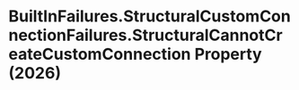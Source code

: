 # BuiltInFailures.StructuralCustomConnectionFailures.StructuralCannotCreateCustomConnection Property (2026)

﻿